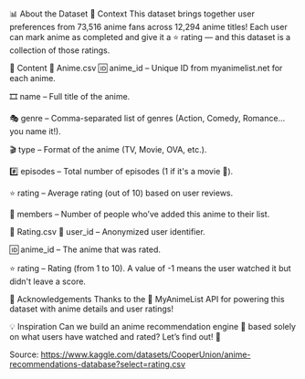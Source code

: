 📊 About the Dataset
🎯 Context
This dataset brings together user preferences from 73,516 anime fans across 12,294 anime titles!
Each user can mark anime as completed and give it a ⭐️ rating — and this dataset is a collection of those ratings.

📁 Content
📄 Anime.csv
🆔 anime_id – Unique ID from myanimelist.net for each anime.

🎞️ name – Full title of the anime.

🎭 genre – Comma-separated list of genres (Action, Comedy, Romance... you name it!).

🎬 type – Format of the anime (TV, Movie, OVA, etc.).

#️⃣ episodes – Total number of episodes (1 if it's a movie 🎥).

⭐️ rating – Average rating (out of 10) based on user reviews.

👥 members – Number of people who’ve added this anime to their list.

📄 Rating.csv
👤 user_id – Anonymized user identifier.

🆔 anime_id – The anime that was rated.

⭐️ rating – Rating (from 1 to 10). A value of -1 means the user watched it but didn't leave a score.

🙌 Acknowledgements
Thanks to the 💙 MyAnimeList API for powering this dataset with anime details and user ratings!

💡 Inspiration
Can we build an anime recommendation engine 🎯 based solely on what users have watched and rated? Let’s find out! 🚀

Source: https://www.kaggle.com/datasets/CooperUnion/anime-recommendations-database?select=rating.csv
